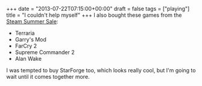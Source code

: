+++
date = "2013-07-22T07:15:00+00:00"
draft = false
tags = ["playing"]
title = "I couldn't help myself"
+++
I also bought these games from the [Steam Summer Sale](http://steampowered.com):

* Terraria
* Garry's Mod
* FarCry 2
* Supreme Commander 2
* Alan Wake

I was tempted to buy StarForge too, which looks really cool, but I'm going to wait until it comes together more.